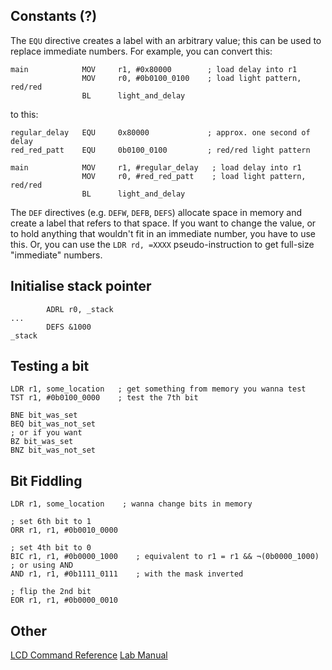 ## Constants (?)
The `EQU` directive creates a label with an arbitrary value; this can be used to replace immediate numbers. For example, you can convert this:
```
main            MOV     r1, #0x80000        ; load delay into r1
                MOV     r0, #0b0100_0100    ; load light pattern, red/red
                BL      light_and_delay
```
to this:
```
regular_delay   EQU     0x80000             ; approx. one second of delay
red_red_patt    EQU     0b0100_0100         ; red/red light pattern

main            MOV     r1, #regular_delay   ; load delay into r1
                MOV     r0, #red_red_patt    ; load light pattern, red/red
                BL      light_and_delay
```
The `DEF` directives (e.g. `DEFW`, `DEFB`, `DEFS`) allocate space in memory and create a label that refers to that space. If you want to change the value, or to hold anything that wouldn't fit in an immediate number, you have to use this.
Or, you can use the `LDR rd, =XXXX` pseudo-instruction to get full-size "immediate" numbers.

## Initialise stack pointer
```
		ADRL r0, _stack
...
		DEFS &1000
_stack
```

## Testing a bit
```arm
LDR r1, some_location   ; get something from memory you wanna test
TST r1, #0b0100_0000    ; test the 7th bit

BNE bit_was_set
BEQ bit_was_not_set
; or if you want
BZ bit_was_set
BNZ bit_was_not_set
```

## Bit Fiddling
```arm
LDR r1, some_location    ; wanna change bits in memory

; set 6th bit to 1
ORR r1, r1, #0b0010_0000

; set 4th bit to 0
BIC r1, r1, #0b0000_1000    ; equivalent to r1 = r1 && ¬(0b0000_1000)
; or using AND
AND r1, r1, #0b1111_0111    ; with the mask inverted

; flip the 2nd bit
EOR r1, r1, #0b0000_0010
```



## Other
[LCD Command Reference](https://mil.ufl.edu/3744/docs/lcdmanual/commands.html#Cds)
[Lab Manual](lab_manual.pdf)
